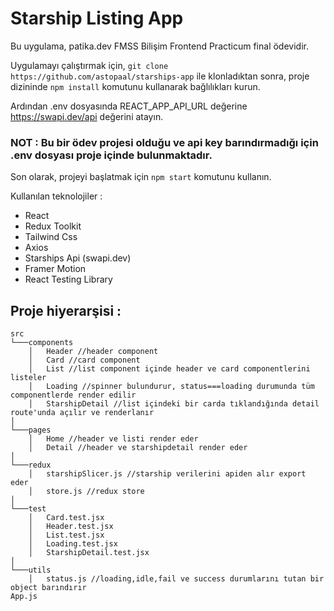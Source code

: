 # Starship Listing App

Bu uygulama, patika.dev FMSS Bilişim Frontend Practicum final ödevidir.

Uygulamayı çalıştırmak için, `git clone https://github.com/astopaal/starships-app` ile klonladıktan sonra, proje dizininde `npm install` komutunu kullanarak bağlılıkları kurun.

Ardından .env dosyasında REACT_APP_API_URL değerine https://swapi.dev/api değerini atayın. 

### NOT : Bu bir ödev projesi olduğu ve api key barındırmadığı için .env dosyası proje içinde bulunmaktadır. 

Son olarak, projeyi başlatmak için `npm start` komutunu kullanın.

Kullanılan teknolojiler : 
- React
- Redux Toolkit
- Tailwind Css
- Axios
- Starships Api (swapi.dev)
- Framer Motion
- React Testing Library

## Proje hiyerarşisi : 
```
src   
└───components
    │   Header //header component
    │   Card //card component
    │   List //list component içinde header ve card componentlerini listeler
    │   Loading //spinner bulundurur, status===loading durumunda tüm componentlerde render edilir
    │   StarshipDetail //list içindeki bir carda tıklandığında detail route'unda açılır ve renderlanır
│   
└───pages
    │   Home //header ve listi render eder
    │   Detail //header ve starshipdetail render eder
│   
└───redux
    │   starshipSlicer.js //starship verilerini apiden alır export eder
    │   store.js //redux store
│   
└───test
    │   Card.test.jsx
    │   Header.test.jsx
    │   List.test.jsx
    │   Loading.test.jsx
    │   StarshipDetail.test.jsx
│   
└───utils
    │   status.js //loading,idle,fail ve success durumlarını tutan bir object barındırır
App.js
```